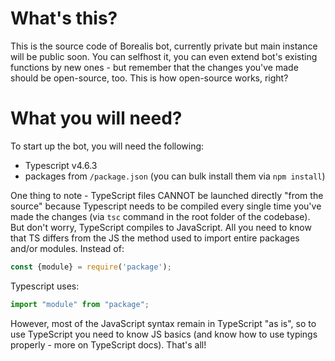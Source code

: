 # What's this?
This is the source code of Borealis bot, currently private but main instance will be public soon. You can selfhost it, you can even extend bot's existing functions by new ones - but remember that the changes you've made should be open-source, too. This is how open-source works, right?

# What you will need?
To start up the bot, you will need the following:
- Typescript v4.6.3
- packages from `/package.json` (you can bulk install them via `npm install`)

One thing to note - TypeScript files CANNOT be launched directly "from the source" because Typescript needs to be compiled every single time you've made the changes (via `tsc` command in the root folder of the codebase).
But don't worry, TypeScript compiles to JavaScript. All you need to know that TS differs from the JS the method used to import entire packages and/or modules. Instead of:
```js
const {module} = require('package');
```
Typescript uses:
```ts
import "module" from "package";
```
However, most of the JavaScript syntax remain in TypeScript "as is", so to use TypeScript you need to know JS basics (and know how to use typings properly - more on TypeScript docs). That's all!
